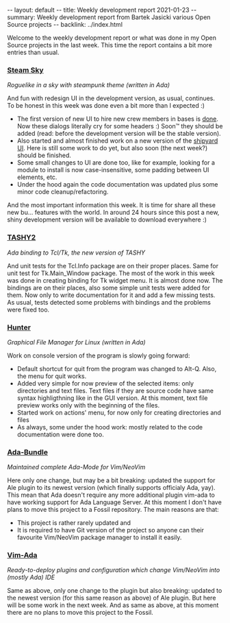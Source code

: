 -- layout: default
-- title: Weekly development report 2021-01-23
-- summary: Weekly development report from Bartek Jasicki various Open Source projects
-- backlink: ../index.html

Welcome to the weekly development report or what was done in my Open Source
projects in the last week. This time the report contains a bit more entries
than usual.

### [Steam Sky](https://www.laeran.pl/repositories/steamsky)

*Roguelike in a sky with steampunk theme (written in Ada)*

And fun with redesign UI in the development version, as usual, continues.
To be honest in this week was done even a bit more than I expected :)

* The first version of new UI to hire new crew members in bases is
  [done](https://imgur.com/UVmy5Ge). Now these dialogs literally cry for some
  headers :) Soon™ they should be added (read: before the development version
  will be the stable version).
* Also started and almost finished work on a new version of the
  [shipyard UI](https://imgur.com/i1JgQMC). Here is still some work to do yet,
  but also soon (the next week?) should be finished.
* Some small changes to UI are done too, like for example, looking for a module
  to install is now case-insensitive, some padding between UI elements, etc.
* Under the hood again the code documentation was updated plus some minor code
  cleanup/refactoring.

And the most important information this week. It is time for share all these
new bu... features with the world. In around 24 hours since this post a new,
shiny development version will be available to download everywhere :)

### [TASHY2](https://www.laeran.pl/repositories/tashy2)

*Ada binding to Tcl/Tk, the new version of TASHY*

And unit tests for the Tcl.Info package are on their proper places. Same for
unit test for Tk.Main_Window package. The most of the work in this week was done in
creating binding for Tk widget menu. It is almost done now. The bindings are on
their places, also some simple unit tests were added for them. Now only to
write documentation for it and add a few missing tests. As usual, tests
detected some problems with bindings and the problems were fixed too.

### [Hunter](https://www.laeran.pl/repositories/hunter)

*Graphical File Manager for Linux (written in Ada)*

Work on console version of the program is slowly going forward:
* Default shortcut for quit from the program was changed to Alt-Q. Also, the
  menu for quit works.
* Added very simple for now preview of the selected items: only directories and
  text files. Text files if they are source code have same syntax
  highligthning like in the GUI version. At this moment, text file preview
  works only with the beginning of the files.
* Started work on actions' menu, for now only for creating directories and files
* As always, some under the hood work: mostly related to the code documentation
  were done too.

### [Ada-Bundle](https://github.com/thindil/Ada-Bundle)

*Maintained complete Ada-Mode for Vim/NeoVim*

Here only one change, but may be a bit breaking: updated the support for Ale
plugin to its newest version (which finally supports officialy Ada, yay).
This mean that Ada doesn't require any more additional plugin vim-ada to have
working support for Ada Language Server. At this moment I don't have plans to
move this project to a Fossil repository. The main reasons are that:
* This project is rather rarely updated and
* It is required to have Git version of the project so anyone can their
  favourite Vim/NeoVim package manager to install it easily.

### [Vim-Ada](https://github.com/thindil/vim-ada)

*Ready-to-deploy plugins and configuration which change Vim/NeoVim into (mostly
Ada) IDE*

Same as above, only one change to the plugin but also breaking: updated to the
newest version (for this same reason as above) of Ale plugin. But here will be
some work in the next week. And as same as above, at this moment there are no
plans to move this project to the Fossil.
